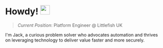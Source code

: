 # Howdy! <img src="https://blog.joypixels.com/content/images/2019/06/waving_hand_sign_1024.gif" width="30"/>
> *Current Position*:  Platform Engineer @ Littlefish UK

I'm Jack, a curious problem solver who advocates automation and thrives on leveraging technology to deliver value faster and more securely. 
